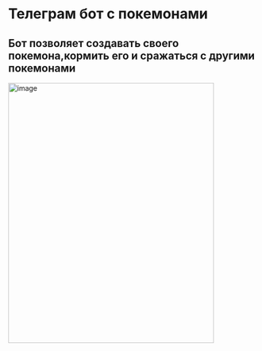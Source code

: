 # Телеграм бот с покемонами
## Бот позволяет создавать своего покемона,кормить его и сражаться с другими покемонами
<img width="414" height="523" alt="image" src="https://github.com/user-attachments/assets/ee9dba09-4678-4412-85f2-3c16e1cadfdc" />
